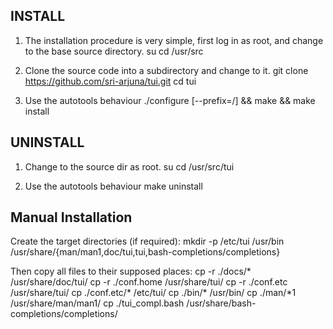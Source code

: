 INSTALL
-------

1. The installation procedure is very simple, first log in as root, and change to the base source 
directory.
	su
	cd /usr/src

2. Clone the source code into a subdirectory and change to it.
	git clone https://github.com/sri-arjuna/tui.git
	cd tui

3. Use the autotools behaviour
	./configure [--prefix=/] && make && make install



UNINSTALL
---------
1. Change to the source dir as root.
	su
	cd /usr/src/tui

2. Use the autotools behaviour
	make uninstall


Manual Installation
-------------------
Create the target directories (if required):
        mkdir -p /etc/tui /usr/bin /usr/share/{man/man1,doc/tui,tui,bash-completions/completions}

Then copy all files to their supposed places:
        cp -r ./docs/*             /usr/share/doc/tui/
	cp -r ./conf.home          /usr/share/tui/
        cp -r ./conf.etc           /usr/share/tui/
	cp ./conf.etc/*            /etc/tui/
        cp ./bin/*                 /usr/bin/
        cp ./man/*1                /usr/share/man/man1/
	cp ./tui_compl.bash        /usr/share/bash-completions/completions/
